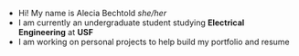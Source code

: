 - Hi! My name is Alecia Bechtold *she/her*
- I am currently an undergraduate student studying **Electrical Engineering** at **USF**
- I am working on personal projects to help build my portfolio and resume
  
<!---
aleciabechtold/aleciabechtold is a ✨ special ✨ repository because its `README.md` (this file) appears on your GitHub profile.
You can click the Preview link to take a look at your changes.
--->
